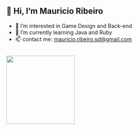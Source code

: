 ## 👋 Hi, I’m Mauricio Ribeiro


- 👀 I’m interested in Game Design and Back-end
- 🌱 I’m currently learning Java and Ruby
- 📫 contact me: mauricio.ribeiro.sd@gmail.com

##


  <img height="180em" src="https://github-readme-stats.vercel.app/api/top-langs/?username=Kaine-Koyomi&layout=compact&langs_count=7&theme=algolia"/>

